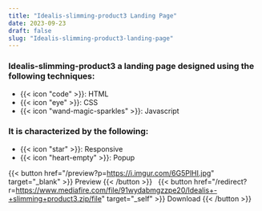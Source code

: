 ```yaml
---
title: "Idealis-slimming-product3 Landing Page"
date: 2023-09-23
draft: false
slug: "Idealis-slimming-product3-landing-page"
---
```

### __Idealis-slimming-product3__ a __landing page__ designed using the following techniques:
- {{< icon "code" >}}: HTML
- {{< icon "eye" >}}: CSS
- {{< icon "wand-magic-sparkles" >}}: Javascript  

### It is characterized by the following:
- {{< icon "star" >}}: Responsive
- {{< icon "heart-empty" >}}:  Popup

<!--adsense-->

{{< button href="/preview?p=https://i.imgur.com/6G5PlHI.jpg" target="_blank" >}}
Preview
{{< /button >}} &nbsp; {{< button href="/redirect?r=https://www.mediafire.com/file/91wydabmgzzpe20/Idealis+-+slimming+product3.zip/file" target="_self" >}}
Download
{{< /button >}}